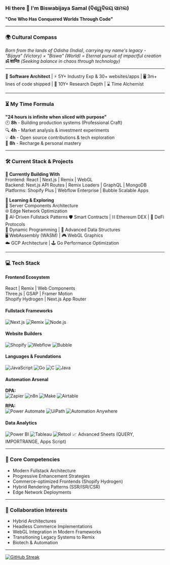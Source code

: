 ### Hi there 👋 I'm Biswabijaya Samal (ବିଶ୍ୱବିଜୟ ସାମଲ)  
**"One Who Has Conquered Worlds Through Code"**  

---

### 🌍 Cultural Compass
*Born from the lands of Odisha (India), carrying my name's legacy -  
"Bijaya" (Victory) × "Biswa" (World) = Eternal pursuit of impactful creation*  
**ॐ शान्तिः** *(Seeking balance in chaos through technology)*

---

🚀 **Software Architect** | ⚡ 5Y+ Industry Exp & 30+ websites/apps | 🖥️ 3m+ lines of code shipped | 🧠 10Y+ Research Depth | ⌛ Time Alchemist

---

### ⏳ My Time Formula
**"24 hours is infinite when sliced with purpose"**  
🕗 **8h** - Building production systems (Professional Craft)  
🔍 **4h** - Market analysis & investment experiments  
💡 **4h** - Open source contributions & tech exploration  
🌙 **8h** - Recharge & personal mastery  

---

### 🛠️ Current Stack & Projects
**🔭 Currently Building With**  
Frontend: React | Next.js | Remix | WebGL  
Backend: Next.js API Routes | Remix Loaders | GraphQL | MongoDB  
Platforms: Shopify Plus | Webflow Enterprise | Bubble Scalable Apps

**🌱 Learning & Exploring**  
🛒 Server Components Architecture  
🌐 Edge Network Optimization  
🤖 AI-Driven Fullstack Patterns
🛡️ Smart Contracts | ⛓️ Ethereum DEX | 🤑 DeFi Protocols  
🧠 Dynamic Programming | 🧮 Advanced Data Structures  
🖥️ WebAssembly (WASM) | 🎮 WebGL Graphics  
☁️ GCP Architecture | 🕹️ Go Performance Optimization

---

### 💻 Tech Stack

#### **Frontend Ecosystem**  
React | Remix | Web Components  
Three.js | GSAP | Framer Motion  
Shopify Hydrogen | Next.js App Router

#### **Fullstack Frameworks**  
![Next.js](https://img.shields.io/badge/-Next.js-000000?logo=nextdotjs&logoColor=white)
![Remix](https://img.shields.io/badge/-Remix-000000?logo=remix&logoColor=white)
![Node.js](https://img.shields.io/badge/-Node.js-339933?logo=nodedotjs&logoColor=white)

#### **Website Builders**  
![Shopify](https://img.shields.io/badge/-Shopify-7AB55C?logo=shopify&logoColor=white)
![Webflow](https://img.shields.io/badge/-Webflow-4353FF?logo=webflow&logoColor=white)
![Bubble](https://img.shields.io/badge/-Bubble-000?logo=bubble&logoColor=00C7B7)

#### **Languages & Foundations**  
![JavaScript](https://img.shields.io/badge/-JavaScript-F7DF1E?logo=javascript&logoColor=black)
![Go](https://img.shields.io/badge/-Go-00ADD8?logo=go&logoColor=white)
![C](https://img.shields.io/badge/-C-A8B9CC?logo=c&logoColor=black)
![Java](https://img.shields.io/badge/-Java-007396?logo=java&logoColor=white)

#### **Automation Arsenal**
**DPA:**  
![Zapier](https://img.shields.io/badge/-Zapier-FF4A00?logo=zapier&logoColor=white)
![n8n](https://img.shields.io/badge/-n8n-000000?logo=n8n&logoColor=white)
![Make](https://img.shields.io/badge/-Make-1A1A1A?logo=integromat&logoColor=white)
![Airtable](https://img.shields.io/badge/-Airtable-18BFFF?logo=airtable&logoColor=white)

**RPA:**  
![Power Automate](https://img.shields.io/badge/-Power%20Automate-0066FF?logo=microsoft-powerautomate&logoColor=white)
![UiPath](https://img.shields.io/badge/-UiPath-F05F30?logo=uipath&logoColor=white)
![Automation Anywhere](https://img.shields.io/badge/-Automation%20Anywhere-FF6B00)

#### **Data Analytics**  
![Power BI](https://img.shields.io/badge/-Power_BI-F2C811?logo=powerbi&logoColor=black)
![Tableau](https://img.shields.io/badge/-Tableau-E97627?logo=tableau&logoColor=white)
![Retool](https://img.shields.io/badge/-Retool-3666FF)
📈 Advanced Sheets (QUERY, IMPORTRANGE, Apps Script)


---

### 🧠 Core Competencies
- Modern Fullstack Architecture
- Progressive Enhancement Strategies
- Commerce-optimized Frontends (Shopify Hydrogen)
- Hybrid Rendering Patterns (SSR/ISR/CSR)
- Edge Network Deployments

---

### 🤝 Collaboration Interests
- Hybrid Architectures
- Headless Commerce Implementations
- WebGL Integration in Modern Frameworks
- Transitioning Legacy Systems to Remix
- Biotech & Automation

---

[![GitHub Streak](https://streak-stats.demolab.com/?user=biswabijaya)](https://git.io/streak-stats)
